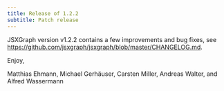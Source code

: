 ```yaml
---
title: Release of 1.2.2
subtitle: Patch release
---
```


JSXGraph version v1.2.2 contains a few improvements and bug fixes, see <https://github.com/jsxgraph/jsxgraph/blob/master/CHANGELOG.md>.

Enjoy, 

Matthias Ehmann, Michael Gerhäuser, Carsten Miller, Andreas Walter, and Alfred Wassermann
